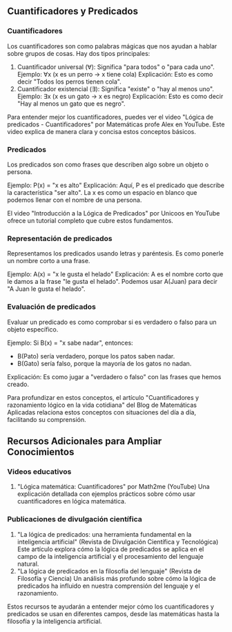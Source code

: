 
## Cuantificadores y Predicados

### Cuantificadores

Los cuantificadores son como palabras mágicas que nos ayudan a hablar sobre grupos de cosas. Hay dos tipos principales:

1. Cuantificador universal (∀): Significa "para todos" o "para cada uno".
Ejemplo: ∀x (x es un perro → x tiene cola)
Explicación: Esto es como decir "Todos los perros tienen cola".
2. Cuantificador existencial (∃): Significa "existe" o "hay al menos uno".
Ejemplo: ∃x (x es un gato → x es negro)
Explicación: Esto es como decir "Hay al menos un gato que es negro".

Para entender mejor los cuantificadores, puedes ver el video "Lógica de predicados - Cuantificadores" por Matemáticas profe Alex en YouTube. Este video explica de manera clara y concisa estos conceptos básicos.

### Predicados

Los predicados son como frases que describen algo sobre un objeto o persona.

Ejemplo: P(x) = "x es alto"
Explicación: Aquí, P es el predicado que describe la característica "ser alto". La x es como un espacio en blanco que podemos llenar con el nombre de una persona.

El video "Introducción a la Lógica de Predicados" por Unicoos en YouTube ofrece un tutorial completo que cubre estos fundamentos.

### Representación de predicados

Representamos los predicados usando letras y paréntesis. Es como ponerle un nombre corto a una frase.

Ejemplo: A(x) = "x le gusta el helado"
Explicación: A es el nombre corto que le damos a la frase "le gusta el helado". Podemos usar A(Juan) para decir "A Juan le gusta el helado".

### Evaluación de predicados

Evaluar un predicado es como comprobar si es verdadero o falso para un objeto específico.

Ejemplo: Si B(x) = "x sabe nadar", entonces:

- B(Pato) sería verdadero, porque los patos saben nadar.
- B(Gato) sería falso, porque la mayoría de los gatos no nadan.

Explicación: Es como jugar a "verdadero o falso" con las frases que hemos creado.

Para profundizar en estos conceptos, el artículo "Cuantificadores y razonamiento lógico en la vida cotidiana" del Blog de Matemáticas Aplicadas relaciona estos conceptos con situaciones del día a día, facilitando su comprensión.

## Recursos Adicionales para Ampliar Conocimientos

### Videos educativos

1. "Lógica matemática: Cuantificadores" por Math2me (YouTube)
Una explicación detallada con ejemplos prácticos sobre cómo usar cuantificadores en lógica matemática.

### Publicaciones de divulgación científica

1. "La lógica de predicados: una herramienta fundamental en la inteligencia artificial" (Revista de Divulgación Científica y Tecnológica)
Este artículo explora cómo la lógica de predicados se aplica en el campo de la inteligencia artificial y el procesamiento del lenguaje natural.
2. "La lógica de predicados en la filosofía del lenguaje" (Revista de Filosofía y Ciencia)
Un análisis más profundo sobre cómo la lógica de predicados ha influido en nuestra comprensión del lenguaje y el razonamiento.

Estos recursos te ayudarán a entender mejor cómo los cuantificadores y predicados se usan en diferentes campos, desde las matemáticas hasta la filosofía y la inteligencia artificial. 
